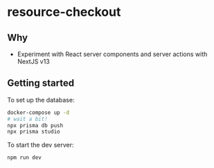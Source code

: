 # resource-checkout

## Why

- Experiment with React server components and server actions with NextJS v13

## Getting started

To set up the database:

```bash
docker-compose up -d
# wait a bit!
npx prisma db push
npx prisma studio
```

To start the dev server:

`npm run dev`
